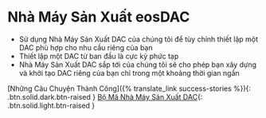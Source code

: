 **Nhà Máy Sản Xuất** eos**DAC**
====

 * Sử dụng Nhà Máy Sản Xuất DAC của chúng tôi để tùy chỉnh thiết lập một DAC phù hợp cho nhu cầu riêng của bạn
 * Thiết lập một DAC từ ban đầu là cực kỳ phức tạp
 * Nhà Máy Sản Xuất DAC sắp tới của chúng tôi sẽ cho phép bạn xây dựng và khởi tạo DAC riêng của bạn chỉ trong một khoảng thời gian ngắn

[Những Câu Chuyện Thành Công]({% translate_link success-stories %}){: .btn.solid.dark.btn-raised }
[Bộ Mã Nhà Máy Sản Xuất DAC](https://github.com/eosdac/dac-factory){: .btn.solid.light.btn-raised }

